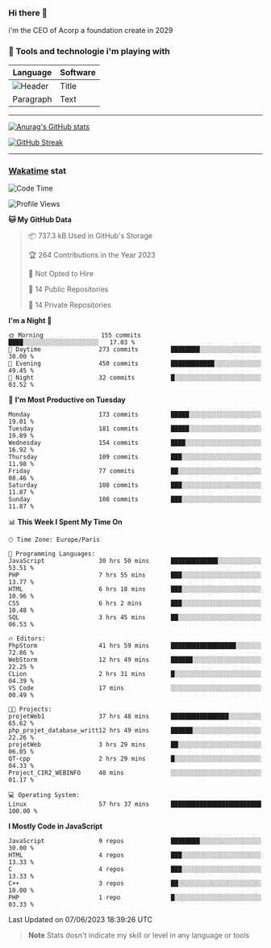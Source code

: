 ### Hi there 👋

i'm the CEO of Acorp a foundation create in 2029  

### 🧰 Tools and technologie i'm playing with

 | Language | Software |
| ----------- | ----------- |
| ![Header](https://img.shields.io/badge/Nuxt3-green&style=for-the-badge&logo=nustjs&logoColor=00DC82) | Title |
| Paragraph | Text |

---

[![Anurag's GitHub stats](https://github-readme-stats.vercel.app/api?username=ackimixs&show_icons=true&theme=github_dark&count_private=true)](https://www.ackimixs.xyz)

[![GitHub Streak](https://github-readme-streak-stats.herokuapp.com?user=Ackimixs&theme=github-dark-blue&date_format=j%20M%5B%20Y%5D&mode=weekly)](https://git.io/streak-stats)

---
 
 ### [Wakatime](https://wakatime.com/) stat

<!--START_SECTION:waka-->
![Code Time](http://img.shields.io/badge/Code%20Time-654%20hrs%2037%20mins-blue)

![Profile Views](http://img.shields.io/badge/Profile%20Views-1-blue)

**🐱 My GitHub Data** 

> 📦 737.3 kB Used in GitHub's Storage 
 > 
> 🏆 264 Contributions in the Year 2023
 > 
> 🚫 Not Opted to Hire
 > 
> 📜 14 Public Repositories 
 > 
> 🔑 14 Private Repositories 
 > 
**I'm a Night 🦉** 

```text
🌞 Morning                155 commits         ████░░░░░░░░░░░░░░░░░░░░░   17.03 % 
🌆 Daytime                273 commits         ████████░░░░░░░░░░░░░░░░░   30.00 % 
🌃 Evening                450 commits         ████████████░░░░░░░░░░░░░   49.45 % 
🌙 Night                  32 commits          █░░░░░░░░░░░░░░░░░░░░░░░░   03.52 % 
```
📅 **I'm Most Productive on Tuesday** 

```text
Monday                   173 commits         █████░░░░░░░░░░░░░░░░░░░░   19.01 % 
Tuesday                  181 commits         █████░░░░░░░░░░░░░░░░░░░░   19.89 % 
Wednesday                154 commits         ████░░░░░░░░░░░░░░░░░░░░░   16.92 % 
Thursday                 109 commits         ███░░░░░░░░░░░░░░░░░░░░░░   11.98 % 
Friday                   77 commits          ██░░░░░░░░░░░░░░░░░░░░░░░   08.46 % 
Saturday                 108 commits         ███░░░░░░░░░░░░░░░░░░░░░░   11.87 % 
Sunday                   108 commits         ███░░░░░░░░░░░░░░░░░░░░░░   11.87 % 
```


📊 **This Week I Spent My Time On** 

```text
🕑︎ Time Zone: Europe/Paris

💬 Programming Languages: 
JavaScript               30 hrs 50 mins      █████████████░░░░░░░░░░░░   53.51 % 
PHP                      7 hrs 55 mins       ███░░░░░░░░░░░░░░░░░░░░░░   13.77 % 
HTML                     6 hrs 18 mins       ███░░░░░░░░░░░░░░░░░░░░░░   10.96 % 
CSS                      6 hrs 2 mins        ███░░░░░░░░░░░░░░░░░░░░░░   10.48 % 
SQL                      3 hrs 45 mins       ██░░░░░░░░░░░░░░░░░░░░░░░   06.53 % 

🔥 Editors: 
PhpStorm                 41 hrs 59 mins      ██████████████████░░░░░░░   72.86 % 
WebStorm                 12 hrs 49 mins      ██████░░░░░░░░░░░░░░░░░░░   22.25 % 
CLion                    2 hrs 31 mins       █░░░░░░░░░░░░░░░░░░░░░░░░   04.39 % 
VS Code                  17 mins             ░░░░░░░░░░░░░░░░░░░░░░░░░   00.49 % 

🐱‍💻 Projects: 
projetWeb1               37 hrs 48 mins      ████████████████░░░░░░░░░   65.62 % 
php_projet_database_writt12 hrs 49 mins      ██████░░░░░░░░░░░░░░░░░░░   22.26 % 
projetWeb                3 hrs 29 mins       ██░░░░░░░░░░░░░░░░░░░░░░░   06.05 % 
QT-cpp                   2 hrs 29 mins       █░░░░░░░░░░░░░░░░░░░░░░░░   04.33 % 
Project_CIR2_WEBINFO     40 mins             ░░░░░░░░░░░░░░░░░░░░░░░░░   01.17 % 

💻 Operating System: 
Linux                    57 hrs 37 mins      █████████████████████████   100.00 % 
```

**I Mostly Code in JavaScript** 

```text
JavaScript               9 repos             ████████░░░░░░░░░░░░░░░░░   30.00 % 
HTML                     4 repos             ███░░░░░░░░░░░░░░░░░░░░░░   13.33 % 
C                        4 repos             ███░░░░░░░░░░░░░░░░░░░░░░   13.33 % 
C++                      3 repos             ██░░░░░░░░░░░░░░░░░░░░░░░   10.00 % 
PHP                      1 repo              █░░░░░░░░░░░░░░░░░░░░░░░░   03.33 % 
```




 Last Updated on 07/06/2023 18:39:26 UTC
<!--END_SECTION:waka-->

> **Note**
> Stats dosn't indicate my skill or level in any language or tools
